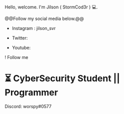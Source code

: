 Hello, welcome. I'm Jilson ( StormCod3r ) 💻.

@@Follow my social media below.@@
- Instagram : jilson_svr
+ Twitter: 
- Youtube:

! Follow me
# ⏳ CyberSecurity Student || Programmer

Discord: worspy#0577

